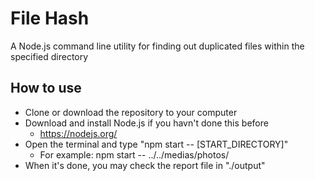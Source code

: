 
# File Hash
A Node.js command line utility for finding out duplicated files within the specified directory

## How to use

- Clone or download the repository to your computer
- Download and install Node.js if you havn't done this before
  - https://nodejs.org/
- Open the terminal and type "npm start -- [START_DIRECTORY]"
  - For example: npm start -- ../../medias/photos/
- When it's done, you may check the report file in "./output"

